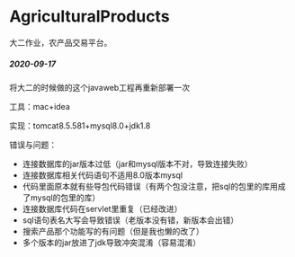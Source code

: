# AgriculturalProducts
大二作业，农产品交易平台。

##### 2020-09-17

将大二的时候做的这个javaweb工程再重新部署一次

工具：mac+idea

实现：tomcat8.5.581+mysql8.0+jdk1.8

错误与问题：

- 连接数据库的jar版本过低（jar和mysql版本不对，导致连接失败）
- 连接数据库相关代码语句不适用8.0版本mysql
- 代码里面原本就有些导包代码错误（有两个包没注意，把sql的包里的库用成了mysql的包里的库）
- 连接数据库代码在servlet里重复（已经改进）
- sql语句表名大写会导致错误（老版本没有错，新版本会出错）
- 搜索产品那个功能写的有问题（但是我也懒的改了）
- 多个版本的jar放进了jdk导致冲突混淆（容易混淆）